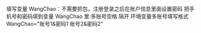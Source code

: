 填写变量 WangChao：不需要抓包，注册登录之后在账户信息里面设置密码
把手机号和密码填到变量 WangChao 里:多账号空格 隔开
环境变量多账号填写格式 WangChao="账号1&密码1 账号2&密码2"
